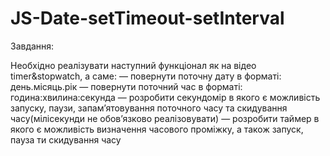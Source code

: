 # JS-Date-setTimeout-setInterval

Завдання:

Необхідно реалізувати наступний функціонал як на відео timer&stopwatch, а саме:
— повернути поточну дату в форматі: день.місяць.рік
— повернути поточний час в форматі: година:хвилина:секунда
— розробити секундомір в якого є можливість запуску, паузи, запам’ятовування поточного часу та скидування часу(мілісекунди не обов’язково реалізовувати)
— розробити таймер в якого є можливість визначення часового проміжку, а також запуск, пауза ти скидування часу
